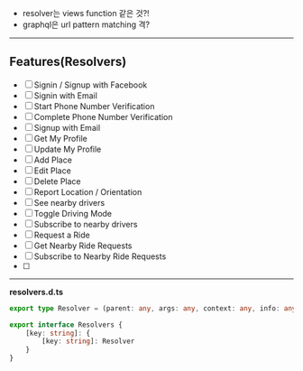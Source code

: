 - resolver는 views function 같은 것?!
- graphql은 url pattern matching 격?
----------
## Features(Resolvers)

- [ ] Signin / Signup with Facebook 
- [ ] Signin with Email
- [ ] Start Phone Number Verification
- [ ] Complete Phone Number Verification
- [ ] Signup with Email
- [ ] Get My Profile
- [ ] Update My Profile
- [ ] Add Place
- [ ] Edit Place
- [ ] Delete Place
- [ ] Report Location / Orientation 
- [ ] See nearby drivers
- [ ] Toggle Driving Mode
- [ ] Subscribe to nearby drivers
- [ ] Request a Ride
- [ ] Get Nearby Ride Requests
- [ ] Subscribe to Nearby Ride Requests
- [ ] 


----------
**resolvers.d.ts**
```typescript
export type Resolver = (parent: any, args: any, context: any, info: any) => any;

export interface Resolvers {
	[key: string]: {
		[key: string]: Resolver
	}
}
```


<!--stackedit_data:
eyJoaXN0b3J5IjpbMTE0NjUyNjkwMCwzMTIxMjQ0LDczNTc5Nz
E1MCwtNDE1MTIwNTYxXX0=
-->